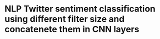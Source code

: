 # NLP Twitter sentiment classification using different filter size and concatenete them in CNN layers 
